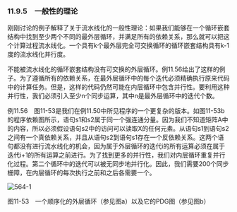 ### 11.9.5　一般性的理论

刚刚讨论的例子解释了关于流水线化的一般性理论：如果我们能够在一个循环嵌套结构中找到至少两个不同的最外层循环，并满足所有的依赖关系，那么就可以把这个计算过程流水线化。一个具有k个最外层完全可交换循环的循环嵌套结构具有k-1度的流水线化并行度。

不能被流水线化的循环嵌套结构没有可交换的外层循环。例11.56给出了这样的例子。为了遵循所有的依赖关系，在最外层循环中的每个迭代必须精确执行原来代码中的计算任务。但是，这样的代码仍然可能在内层循环中包含并行性。要利用这种并行性，我们必须引入至少n个同步运算，其中n是最外层循环中的迭代个数。

例11.56　图11-53是我们在例11.50中所见程序的一个更复杂的版本。如图11-53b的程序依赖图所示，语句s1和s2属于同一个强连通分量。因为我们不知道矩阵A中的内容，所以必须假设语句s2中的访问可以读取X的任何元素。从语句s1到语句s2之间有一个真依赖关系，并且从语句s2到语句s1存在一个反依赖关系。这两个语句都没有进行流水线化的机会，因为属于外层循环的迭代i的所有运算必须在属于迭代i+1的所有运算之前进行。为了找到更多的并行性，我们对内层循环重复并行化过程。第二个循环中的迭代可以被无同步地并行化。因此，我们需要200个同步栅障，在内层循环的每次执行之前和之后各需要一个。

![564-1](../Images/image05005.jpeg)

图11-53　一个顺序化的外层循环（参见图a）以及它的PDG图（参见图b）